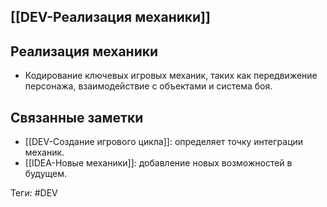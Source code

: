 ## [[DEV-Реализация механики]]

## Реализация механики

- Кодирование ключевых игровых механик, таких как передвижение персонажа, взаимодействие с объектами и система боя.

## Связанные заметки

- [[DEV-Создание игрового цикла]]: определяет точку интеграции механик.
- [[IDEA-Новые механики]]: добавление новых возможностей в будущем.

Теги: #DEV